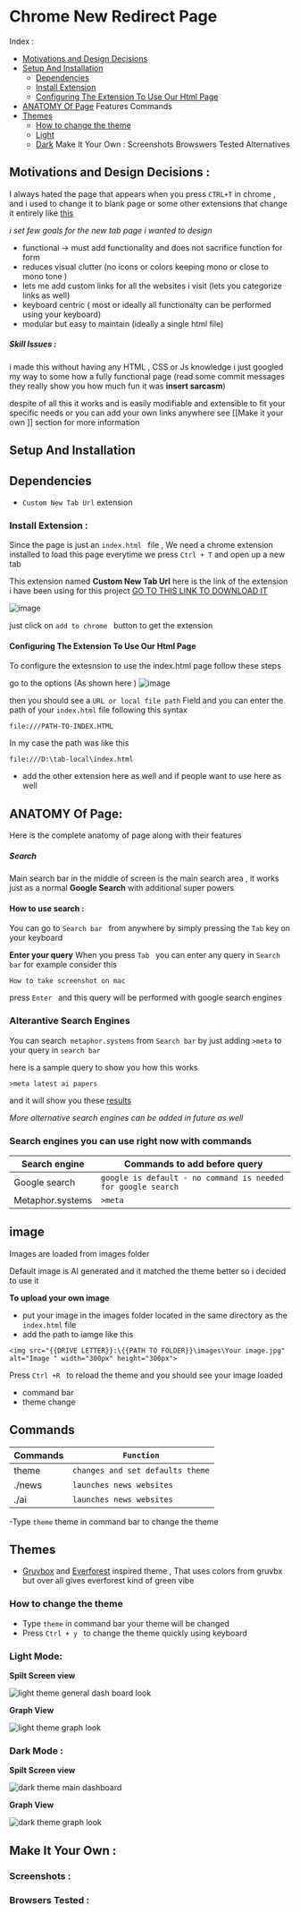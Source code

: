 # Chrome New Redirect  Page 

Index :
- [Motivations and Design Decisions ](#motivation)
- [Setup And Installation ](#set)
    - [Dependencies](#depend)
    - [Install Extension ](#ext)
    - [Configuring The Extension To Use Our Html Page](#ext)
 - [ANATOMY Of Page](#anatomy) 
 Features 
 Commands
 - [Themes](#theme)
    - [How to change the theme](#ct)
    - [Light](#Light)
    - [Dark](#Dark)
 Make It Your Own : 
 Screenshots 
 Browswers Tested 
Alternatives  



## Motivations and Design Decisions : <a name= "motivation"></a> 
I always hated the page that appears when you press ```CTRL+T``` in chrome , and i used to change it  to blank page or some other extensions that change it entirely like [this](https://chromewebstore.google.com/detail/momentum/laookkfknpbbblfpciffpaejjkokdgca)

_i set few goals for the new tab page i wanted to design_
- functional -> must add functionality and does not sacrifice function for form 
- reduces visual clutter (no icons or colors keeping mono or close to mono tone )
- lets me add custom links for all the websites i visit (lets you categorize links as well)
- keyboard centric ( most or ideally all  functionalty can be performed using your keyboard)
- modular but easy to maintain (ideally a single html file)





##### Skill Issues : 
i made this without having any HTML , CSS or Js knowledge 
i just googled  my way to some how a fully functional page (read some commit messages they really show you how much fun it was **insert sarcasm**)

despite of all this it works and is easily modifiable and extensible to fit your specific needs or you can add your own links anywhere  see [[Make it your own ]] section for more information 


## Setup And Installation <a name = "set"></a>
## Dependencies <a name = "depend"></a>
-  `Custom New Tab Url` extension 

### Install Extension : <a name = "ext"></a>
Since the page is just an ``index.html `` file , We need a chrome extension installed to load this page everytime we press ``Ctrl + T`` and open up a new tab 

This extension named **Custom New Tab Url**
here is the link of the extension i have been using for this project 
[GO TO THIS LINK TO DOWNLOAD IT](https://chromewebstore.google.com/detail/custom-new-tab-url/mmjbdbjnoablegbkcklggeknkfcjkjia)

![image](https://github.com/bilalazh/New-Tab-Custom-Page/assets/139261053/2cb35ced-e449-419f-a2da-656607fe0669)

just click  on `add to chrome ` button to get the extension 

#### Configuring The Extension To Use Our Html Page <a name = "conf"></a>
To configure the extesnsion to use the index.html page follow these steps 

go to the options (As shown here ) 
![image](https://github.com/bilalazh/New-Tab-Custom-Page/assets/139261053/63ee6082-b247-425b-b5a7-240d8d1b9006)

then you should see a ```URL or local file path``` Field 
and you can enter the path of your `index.html` file following this syntax 

```
file:///PATH-TO-INDEX.HTML
```
In my case the path was like this 
```
file:///D:\tab-local\index.html
```


- add the other extension here as well and if people want to use here as well


## ANATOMY Of Page: <a name = "anatomy"></a>

Here is the complete anatomy of page along with their features


 ##### Search 
Main search bar in the middle of screen is the main search area , it works just as a normal **Google Search** with additional super powers


#### How to use search : 

You can go to ``Search bar `` from anywhere by simply pressing the ``Tab`` key on your keyboard


**Enter your query**
When you press ``Tab `` you can enter any query in ``Search bar`` for example consider this 

```
How to take screenshot on mac 
```
press ``Enter `` and this query will be performed with  google search engines


### Alterantive Search Engines 

You can search`` metaphor.systems`` from ``Search bar`` by just adding ``>meta`` to your query in ``search bar``

here is a sample query to show you how this works

```
>meta latest ai papers 
```
and it will show you these [results](https://metaphor.systems/search?q=latest+ai+papers)

*More alternative search engines can be added in future as well*

### Search engines you can use right now with commands

| Search engine  | Commands to add  before query |
| -------- | -------- |
| Google search  | `google is default - no command is needed for google search`  |
|Metaphor.systems  | `>meta` |




## image

Images are loaded from images folder

Default image is AI generated and it matched the theme better so i decided to use it 

**To upload your own image** 
- put your image in the images folder located  in the same directory as the ``index.html`` file 
- add the path to iamge like this 

```
<img src="{{DRIVE LETTER}}:\{{PATH TO FOLDER}}\images\Your image.jpg" alt="Image " width="300px" height="300px">
```

Press ``Ctrl +R `` to reload the theme and you should see your image loaded 



- command bar 
- theme change 


## Commands


| Commands   | ``Function``  |
| -------- | -------- |
| theme | `changes and set defaults theme`  |
| ./news | `launches news websites` |
| ./ai | `launches news websites` |


-Type `theme` theme in command bar to change the theme 


## Themes <a name = "theme"></a>
- [Gruvbox](https://github.com/morhetz/gruvbox) and [Everforest](https://github.com/sainnhe/everforest) inspired theme , That uses colors from gruvbx but over all gives everforest kind of green vibe


### How to change the theme <a name = "ct"></a>
- Type ``theme`` in command bar your theme will be changed 
- Press ``Ctrl + y `` to change the theme quickly using keyboard



### Light Mode:<a name = "Light"></a>

**Spilt Screen view**

![light theme general dash board look ](https://github.com/bilalazh/New-Tab-Custom-Page/assets/139261053/c28a4fe5-e21a-4919-84ea-b6d8e5d79cf5)

**Graph View**

![light theme graph look ](https://github.com/bilalazh/New-Tab-Custom-Page/assets/139261053/6df9581a-16f1-4eb5-8e8e-a7f3e257f02e)



### Dark Mode : <a name = "Dark"></a>

**Spilt Screen view**

![dark  theme main dashboard ](https://github.com/bilalazh/New-Tab-Custom-Page/assets/139261053/e2561194-1186-4acc-8aa9-10da2374d830)


**Graph View**


![dark  theme graph look ](https://github.com/bilalazh/New-Tab-Custom-Page/assets/139261053/288aa36e-40b3-4644-ae20-3d28603fb433)




## Make It Your Own : 



### Screenshots :


### Browsers  Tested :
